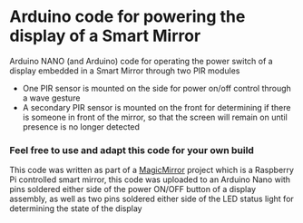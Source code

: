 # Arduino code for powering the display of a Smart Mirror
Arduino NANO (and Arduino) code for operating the power switch of a display embedded in a Smart Mirror through two PIR modules

- One PIR sensor is mounted on the side for power on/off control through a wave gesture
- A secondary PIR sensor is mounted on the front for determining if there is someone in front of the mirror, so that the screen will remain on until presence is no longer detected

### Feel free to use and adapt this code for your own build
This code was written as part of a [MagicMirror](https://github.com/MichMich/MagicMirror) project which is a Raspberry Pi controlled smart mirror, this code was uploaded to an Arduino Nano with pins soldered either side of the power ON/OFF button of a display assembly, as well as two pins soldered either side of the LED status light for determining the state of the display
